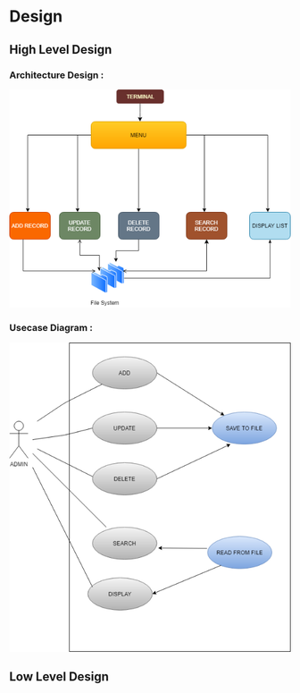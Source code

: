 # Design

## High Level Design 
### Architecture Design :



































![Architecture](https://github.com/Anusha-J-5/mini_project_LTTS/blob/main/2_Design/ARCHITECTURE%20(2).png)

### Usecase Diagram :








![UsecaseDiagram](https://github.com/Anusha-J-5/mini_project_LTTS/blob/main/2_Design/usecase.png)

## Low Level Design 

